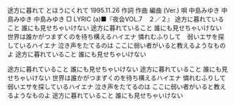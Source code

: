 途方に暮れて
とほうにくれて
1995.11.26
作詞  作曲  編曲 (Ver.)   唄
中島みゆき   中島みゆき       中島みゆき
□ LYRIC (a)■『夜会VOL.7　２／２』
途方に暮れていること
誰にも見せちゃいけない
途方に暮れていること
誰にも見せちゃいけない
世界は誰かがつまずくのを待ち構えるハイエナ
憐れむふりして　弱いエサを探しているハイエナ
泣き声をたてるのは
ここに弱い者がいると教えるようなものよ
途方に暮れていること
誰にも見せちゃいけない

途方に暮れていること
誰にも見せちゃいけない
途方に暮れていること
誰にも見せちゃいけない
世界は誰かがつまずくのを待ち構えるハイエナ
憐れむふりして　弱いエサを探しているハイエナ
泣き声をたてるのは
ここに弱い者がいると教えるようなものよ
途方に暮れていること
誰にも見せちゃいけない